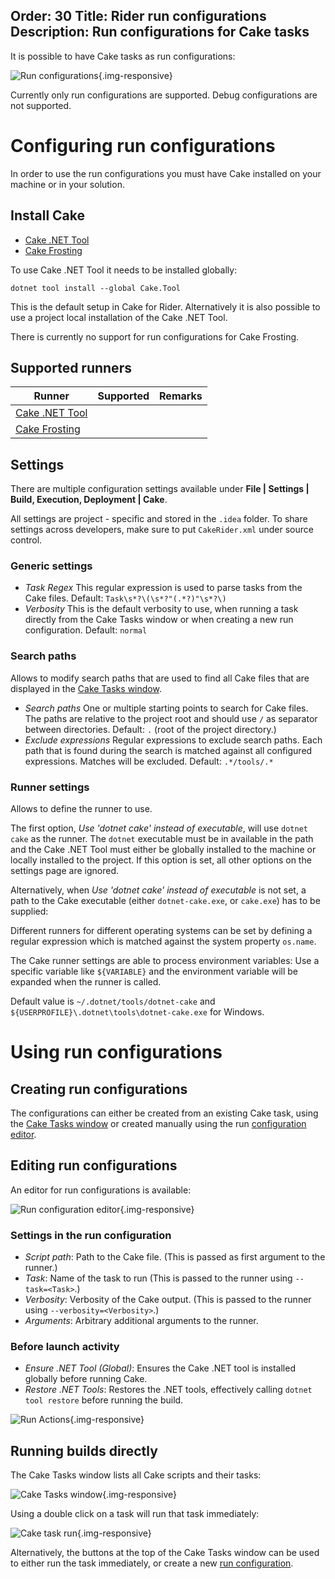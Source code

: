 Order: 30
Title: Rider run configurations
Description: Run configurations for Cake tasks
---

It is possible to have Cake tasks as run configurations:

![Run configurations](/assets/img/cake-rider/docs/runConfigurations.png){.img-responsive}

Currently only run configurations are supported. Debug configurations are not supported.

# Configuring run configurations

In order to use the run configurations you must have Cake installed on your machine or in your solution.

## Install Cake

<ul class="nav nav-tabs">
    <li class="active"><a data-toggle="tab" href="#tool">Cake .NET Tool</a></li>
    <li><a data-toggle="tab" href="#frosting">Cake Frosting</a></li>
</ul>

<div class="tab-content">
    <div id="tool" class="tab-pane fade in active">
        <p>
            To use Cake .NET Tool it needs to be installed globally:
        </p>
        <pre><code class="language-cmd hljs">dotnet tool install --global Cake.Tool</code></pre>
        <p>
            This is the default setup in Cake for Rider. Alternatively it is also possible to use a project local installation of the Cake .NET Tool.
        </p>
    </div>
    <div id="frosting" class="tab-pane fade">
        <p>
            There is currently no support for run configurations for Cake Frosting.
        </p>
    </div>
</div>

## Supported runners

| Runner                           | Supported                                       | Remarks                                            |
|----------------------------------|-------------------------------------------------|----------------------------------------------------|
| [Cake .NET Tool]                 | <i class="fa fa-check" style="color:green"></i> |                                                    |
| [Cake Frosting]                  | <i class="fa fa-times" style="color:red"></i>   |                                                    |

[Cake .NET Tool]: dotnet-tool
[Cake Frosting]: cake-frosting

## Settings

There are multiple configuration settings available under **File | Settings | Build, Execution, Deployment | Cake**.

All settings are project - specific and stored in the `.idea` folder. To share settings across developers, make sure to put `CakeRider.xml` under source control.

### Generic settings

* *Task Regex*
  This regular expression is used to parse tasks from the Cake files.
  Default: `Task\s*?\(\s*?"(.*?)"\s*?\)`
* *Verbosity*
  This is the default verbosity to use, when running a task directly from the Cake Tasks window or when creating a new run configuration.
  Default: `normal`

### Search paths

Allows to modify search paths that are used to find all Cake files that are displayed
in the [Cake Tasks window](#running-builds-directly).

* *Search paths*
  One or multiple starting points to search for Cake files.
  The paths are relative to the project root and should use `/` as separator between directories.
  Default: `.` (root of the project directory.)
* *Exclude expressions*
  Regular expressions to exclude search paths.
  Each path that is found during the search is matched against all configured expressions.
  Matches will be excluded.
  Default: `.*/tools/.*`

### Runner settings

Allows to define the runner to use.

The first option, *Use 'dotnet cake' instead of executable*, will use `dotnet cake` as the runner.
The `dotnet` executable must be in available in the path and the Cake .NET Tool must either be globally installed to the machine
or locally installed to the project. If this option is set, all other options on the settings page are ignored.

Alternatively, when *Use 'dotnet cake' instead of executable* is not set,
a path to the Cake executable (either `dotnet-cake.exe`, or `cake.exe`) has to be supplied:

Different runners for different operating systems can be set by defining a regular expression which is matched against the system property `os.name`.

The Cake runner settings are able to process environment variables: Use a specific variable like `${VARIABLE}` and the environment variable will be expanded when the runner is called.

Default value is `~/.dotnet/tools/dotnet-cake` and `${USERPROFILE}\.dotnet\tools\dotnet-cake.exe` for Windows.

# Using run configurations

## Creating run configurations

The configurations can either be created from an existing Cake task,
using the [Cake Tasks window](#running-builds-directly) or created manually using the run [configuration editor](#editing-run-configurations).

## Editing run configurations

An editor for run configurations is available:

![Run configuration editor](/assets/img/cake-rider/docs/runConfiguration-editor.png){.img-responsive}

### Settings in the run configuration

* *Script path*:
  Path to the Cake file. (This is passed as first argument to the runner.)
* *Task*:
  Name of the task to run (This is passed to the runner using `--task=<Task>`.)
* *Verbosity*:
  Verbosity of the Cake output. (This is passed to the runner using `--verbosity=<Verbosity>`.)
* *Arguments*:
  Arbitrary additional arguments to the runner.

### Before launch activity

* *Ensure .NET Tool (Global)*:
  Ensures the Cake .NET tool is installed globally before running Cake.
* *Restore .NET Tools*:
  Restores the .NET tools, effectively calling `dotnet tool restore` before running the build.
  
![Run Actions](/assets/img/cake-rider/docs/beforeRunActions.png){.img-responsive}

## Running builds directly

The Cake Tasks window lists all Cake scripts and their tasks:

![Cake Tasks window](/assets/img/cake-rider/docs/toolWindow.png){.img-responsive}

Using a double click on a task will run that task immediately:

![Cake task run](/assets/img/cake-rider/docs/cake-run.png){.img-responsive}

Alternatively, the buttons at the top of the Cake Tasks window can be used to either run the task immediately,
or create a new [run configuration](#creating-run-configurations).
